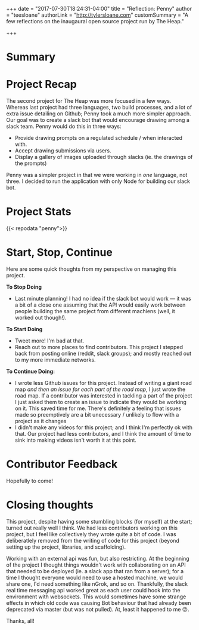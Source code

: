 +++
date = "2017-07-30T18:24:31-04:00"
title = "Reflection: Penny"
author = "teesloane"
authorLink = "http://tylersloane.com"
customSummary = "A few reflections on the inaugaural open source project run by The Heap."

+++

# Summary

# Project Recap

The second project for The Heap was more focused in a few ways. Whereas last project had three languages, two build processes, and a lot of extra issue detailing on Github; Penny took a much more simpler approach. Our goal was to create a slack bot that would encourage drawing among a slack team. Penny would do this in three ways:

- Provide drawing prompts on a regulated schedule / when interacted with.
- Accept drawing submissions via users.
- Display a gallery of images uploaded through slacks (ie. the drawings of the prompts)

Penny was a simpler project in that we were working in _one_ language, not three. I decided to run the application with only Node for building our slack bot. 

# Project Stats

{{< repodata "penny">}}

# Start, Stop, Continue

Here are some quick thoughts from my perspective on managing this project.

**To Stop Doing**

- Last minute planning! I had no idea if the slack bot would work — it was a bit of a close one assuming that the API would easily work between people building the same project from different machiens (well, it worked out though!). 

**To Start Doing**

- Tweet more! I'm bad at that.
- Reach out to more places to find contributors. This project I stepped back from posting online (reddit, slack groups); and mostly reached out to my more immediate networks.


**To Continue Doing:**

- I wrote less Github issues for this project. Instead of writing a giant road map _and then an issue for each part of the road map_, I just wrote the road map. If a contributor was interested in tackling a part of the project I just asked them to create an issue to indicate they would be working on it. This saved time for me. There's definitely a feeling that issues made so preemptively are a bit unecessary / unlikely to flow with a project as it changes
- I didn't make any videos for this project; and I think I'm perfectly ok with that. Our project had less contributors, and I think the amount of time to sink into making videos isn't worth it at this point.

# Contributor Feedback

Hopefully to come!

# Closing thoughts

This project, despite having some stumbling blocks (for myself) at the start; turned out really well I think. We had less contributors working on this project, but I feel like collectively they wrote quite a bit of code. I was deliberatlely removed from the writing of code for this project (beyond setting up the project, libraries, and scaffolding). 

Working with an external api was fun, but also restricting. At the beginning of the project I thought things wouldn't work with collaborating on an API that needed to be deployed (ie. a slack app that ran from a server); for a time I thought everyone would need to use a hosted machine, we would share one, I'd need something like nGrok, and so on. Thankfully, the slack real time messaging api worked great as each user could hook into the environment with websockets. This would sometimes have some strange effects in which old code was causing Bot behaviour that had already been deprecated via master (but was not pulled). At, least it happened to me 😜.

Thanks, all!


